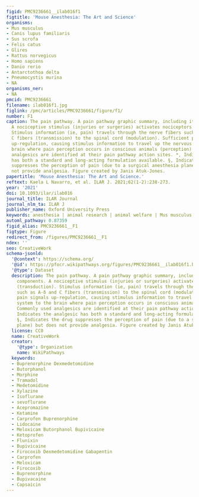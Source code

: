 ```yaml
---
figid: PMC9236661__ilab016f1
figtitle: 'Mouse Anesthesia: The Art and Science'
organisms:
- Mus musculus
- Canis lupus familiaris
- Sus scrofa
- Felis catus
- Glires
- Rattus norvegicus
- Homo sapiens
- Danio rerio
- Antarctothoa delta
- Pneumocystis murina
- NA
organisms_ner:
- NA
pmcid: PMC9236661
filename: ilab016f1.jpg
figlink: /pmc/articles/PMC9236661/figure/f1/
number: F1
caption: The pain pathway. A pain pathway graphic summary, including its major components.
  A nociceptive stimulus (injuries or surgeries) activates nociceptors (transduction).
  Stimulus information (ie, pain) travels through the nerve fibers such as A-δ and
  C fibers (transmission) to the spinal cord (modulation). Sufficient pain signals
  up-regulation, causing stimulus information to travel up the nervous system to the
  brain where pain perception occurs in conscious animals (perception). Commonly used
  analgesics are identified at their pain pathway action sites. *, Indicates the analgesic
  has both a standard and long-acting formulation available. §, Indicates the drug
  suppresses the perception of pain (due to a surgical anesthesia plane) but does
  not provide analgesia. Figure created by Janis Atuk-Jones.
papertitle: 'Mouse Anesthesia: The Art and Science.'
reftext: Kaela L Navarro, et al. ILAR J. 2021;62(1-2):238-273.
year: '2021'
doi: 10.1093/ilar/ilab016
journal_title: ILAR Journal
journal_nlm_ta: ILAR J
publisher_name: Oxford University Press
keywords: anesthesia | animal research | animal welfare | Mus musculus | refinement
automl_pathway: 0.87359
figid_alias: PMC9236661__F1
figtype: Figure
redirect_from: /figures/PMC9236661__F1
ndex: ''
seo: CreativeWork
schema-jsonld:
  '@context': https://schema.org/
  '@id': https://pfocr.wikipathways.org/figures/PMC9236661__ilab016f1.html
  '@type': Dataset
  description: The pain pathway. A pain pathway graphic summary, including its major
    components. A nociceptive stimulus (injuries or surgeries) activates nociceptors
    (transduction). Stimulus information (ie, pain) travels through the nerve fibers
    such as A-δ and C fibers (transmission) to the spinal cord (modulation). Sufficient
    pain signals up-regulation, causing stimulus information to travel up the nervous
    system to the brain where pain perception occurs in conscious animals (perception).
    Commonly used analgesics are identified at their pain pathway action sites. *,
    Indicates the analgesic has both a standard and long-acting formulation available.
    §, Indicates the drug suppresses the perception of pain (due to a surgical anesthesia
    plane) but does not provide analgesia. Figure created by Janis Atuk-Jones.
  license: CC0
  name: CreativeWork
  creator:
    '@type': Organization
    name: WikiPathways
  keywords:
  - Buprenorphine Dexmedetomidine
  - Butorphanol
  - Morphine
  - Tramadol
  - Medetomidine
  - Xylazine
  - Isoflurane
  - sevoflurane
  - Acepromazine
  - Ketamine
  - Carprofen Buprenorphine
  - Lidocaine
  - Meloxicam Butorphanol Bupivicaine
  - Ketoprofen
  - Flunixin
  - Bupivicaine
  - Firocoxib Dexmedetomidine Gabapentin
  - Carprofen
  - Meloxicam
  - Firocoxib
  - Buprenorphine
  - Bupivacaine
  - Capsaicin
---
```

